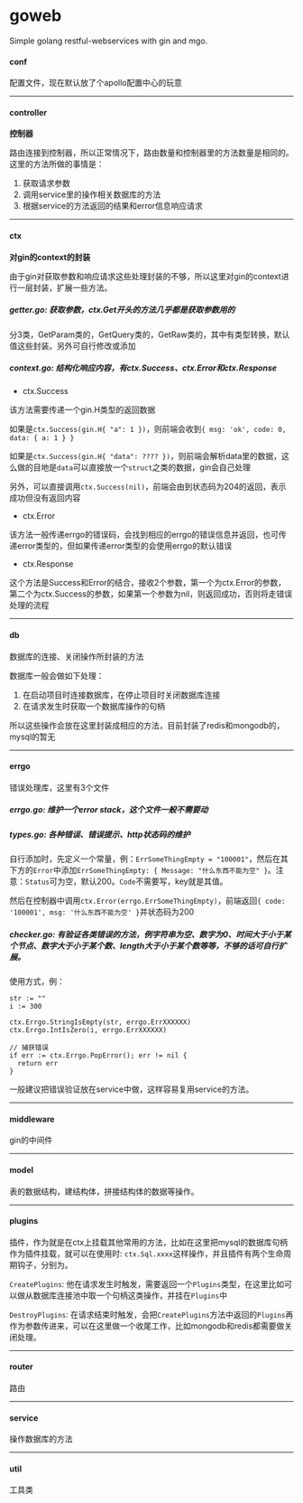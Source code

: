 # goweb
Simple golang restful-webservices with gin and mgo.

#### conf
配置文件，现在默认放了个apollo配置中心的玩意

----
#### controller
**控制器**

路由连接到控制器，所以正常情况下，路由数量和控制器里的方法数量是相同的。这里的方法所做的事情是：

1. 获取请求参数
2. 调用service里的操作相关数据库的方法
3. 根据service的方法返回的结果和error信息响应请求

----
#### ctx
**对gin的context的封装**

由于gin对获取参数和响应请求这些处理封装的不够，所以这里对gin的context进行一层封装，扩展一些方法。

##### getter.go: 获取参数，ctx.Get开头的方法几乎都是获取参数用的

分3类，GetParam类的，GetQuery类的，GetRaw类的，其中有类型转换，默认值这些封装。另外可自行修改或添加


##### context.go: 结构化响应内容，有ctx.Success、ctx.Error和ctx.Response

- ctx.Success

该方法需要传递一个gin.H类型的返回数据


如果是`ctx.Success(gin.H{ "a": 1 })`，则前端会收到`{ msg: 'ok', code: 0, data: { a: 1 } }`

如果是`ctx.Success(gin.H{ "data": ???? })`，则前端会解析data里的数据，这么做的目地是`data`可以直接放一个`struct`之类的数据，gin会自己处理

另外，可以直接调用`ctx.Success(nil)`，前端会由到状态码为204的返回，表示成功但没有返回内容

- ctx.Error

该方法一般传递errgo的错误码，会找到相应的errgo的错误信息并返回，也可传递error类型的，但如果传递error类型的会使用errgo的默认错误

- ctx.Response

这个方法是Success和Error的结合，接收2个参数，第一个为ctx.Error的参数，第二个为ctx.Success的参数，如果第一个参数为nil，则返回成功，否则将走错误处理的流程

----
#### db
数据库的连接、关闭操作所封装的方法

数据库一般会做如下处理：

1. 在启动项目时连接数据库，在停止项目时关闭数据库连接
2. 在请求发生时获取一个数据库操作的句柄

所以这些操作会放在这里封装成相应的方法，目前封装了redis和mongodb的，mysql的暂无

----
#### errgo

错误处理库，这里有3个文件

##### errgo.go: 维护一个error stack，这个文件一般不需要动

##### types.go: 各种错误、错误提示、http状态码的维护

自行添加时，先定义一个常量，例：`ErrSomeThingEmpty = "100001"`，然后在其下方的`Error`中添加`ErrSomeThingEmpty: { Message: "什么东西不能为空" }`。注意：`Status`可为空，默认200。`Code`不需要写，key就是其值。

然后在控制器中调用`ctx.Error(errgo.ErrSomeThingEmpty)`，前端返回`{ code: '100001', msg: '什么东西不能为空' }`并状态码为200

##### checker.go: 有验证各类错误的方法，例字符串为空、数字为0、时间大于小于某个节点、数字大于小于某个数、length大于小于某个数等等，不够的话可自行扩展。

使用方式，例：

```
str := ""
i := 300

ctx.Errgo.StringIsEmpty(str, errgo.ErrXXXXXX)
ctx.Errgo.IntIsZero(i, errgo.ErrXXXXXX)

// 捕获错误
if err := ctx.Errgo.PopError(); err != nil {
  return err
}
```
一般建议把错误验证放在service中做，这样容易复用service的方法。

----
#### middleware
gin的中间件

----
#### model
表的数据结构，建结构体，拼接结构体的数据等操作。

----
#### plugins
插件，作为就是在ctx上挂载其他常用的方法，比如在这里把mysql的数据库句柄作为插件挂载，就可以在使用时: `ctx.Sql.xxxx`这样操作，并且插件有两个生命周期钩子，分别为。

`CreatePlugins`: 他在请求发生时触发，需要返回一个`Plugins`类型，在这里比如可以做从数据库连接池中取一个句柄这类操作，并挂在`Plugins`中

`DestroyPlugins`: 在请求结束时触发，会把`CreatePlugins`方法中返回的`Plugins`再作为参数传进来，可以在这里做一个收尾工作，比如mongodb和redis都需要做关闭处理。

----
#### router
路由

----
#### service
操作数据库的方法

----
#### util
工具类